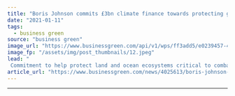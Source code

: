 ```yaml
---
title: "Boris Johnson commits £3bn climate finance towards protecting global biodiversity"
date: "2021-01-11"
tags: 
  - business green
source: "business green"
image_url: "https://www.businessgreen.com/api/v1/wps/ff3add5/e0239457-48a7-4091-9cbe-bf003f898f67/5/31442-shutterstock-404813950-185x114.jpeg"
image_fp: "/assets/img/post_thumbnails/12.jpeg"
lead: "
 Commitment to help protect land and ocean ecosystems critical to combating climate change to be announced by the PM at the global One Planet Summit later ..."
article_url: "https://www.businessgreen.com/news/4025613/boris-johnson-commits-gbp3bn-climate-finance-protecting-global-biodiversity"
---
```


---
